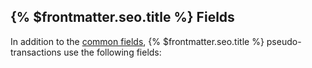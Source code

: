 ## {% $frontmatter.seo.title %} Fields

In addition to the [common fields](../references/protocol/transactions/pseudo-transaction-types/pseudo-transaction-types.md), {% $frontmatter.seo.title %} pseudo-transactions use the following fields:
